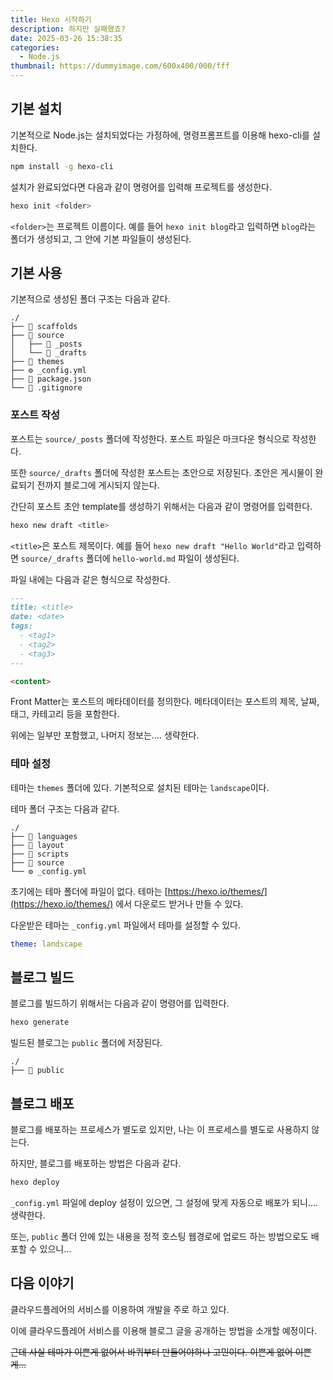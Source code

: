 ```yaml
---
title: Hexo 시작하기
description: 하지만 실패했죠?
date: 2025-03-26 15:38:35
categories:
  - Node.js
thumbnail: https://dummyimage.com/600x400/000/fff
---
```


## 기본 설치
기본적으로 Node.js는 설치되었다는 가정하에, 명령프롬프트를 이용해 hexo-cli를 설치한다.

```bash
npm install -g hexo-cli
```

설치가 완료되었다면 다음과 같이 명령어를 입력해 프로젝트를 생성한다.

```bash
hexo init <folder>
```

`<folder>`는 프로젝트 이름이다. 예를 들어 `hexo init blog`라고 입력하면 `blog`라는 폴더가 생성되고, 그 안에 기본 파일들이 생성된다.

## 기본 사용

기본적으로 생성된 폴더 구조는 다음과 같다.

```
./
├── 📁 scaffolds
├── 📁 source
│   ├── 📁 _posts
│   └── 📁 _drafts
├── 📁 themes
├── ⚙️ _config.yml
├── 📄 package.json
└── 🚫 .gitignore
```

### 포스트 작성

포스트는 `source/_posts` 폴더에 작성한다. 포스트 파일은 마크다운 형식으로 작성한다.

또한 `source/_drafts` 폴더에 작성한 포스트는 초안으로 저장된다. 초안은 게시물이 완료되기 전까지 블로그에 게시되지 않는다.

간단히 포스트 초안 template를 생성하기 위해서는 다음과 같이 명령어를 입력한다.

```bash
hexo new draft <title>
```

`<title>`은 포스트 제목이다. 예를 들어 `hexo new draft "Hello World"`라고 입력하면 `source/_drafts` 폴더에 `hello-world.md` 파일이 생성된다.

파일 내에는 다음과 같은 형식으로 작성한다.

```markdown
---
title: <title>
date: <date>
tags:
  - <tag1>
  - <tag2>
  - <tag3>
---

<content>
```

Front Matter는 포스트의 메타데이터를 정의한다. 메타데이터는 포스트의 제목, 날짜, 태그, 카테고리 등을 포함한다.

위에는 일부만 포함했고, 나머지 정보는.... 생략한다.

### 테마 설정

테마는 `themes` 폴더에 있다. 기본적으로 설치된 테마는 `landscape`이다. 

테마 폴더 구조는 다음과 같다.

```
./
├── 📁 languages
├── 📁 layout
├── 📁 scripts
├── 📁 source
└── ⚙️ _config.yml
```

초기에는 테마 폴더에 파일이 없다. 테마는 [https://hexo.io/themes/](https://hexo.io/themes/) 에서 다운로드 받거나 만들 수 있다.

다운받은 테마는 `_config.yml` 파일에서 테마를 설정할 수 있다.

```yaml
theme: landscape
```

## 블로그 빌드

블로그를 빌드하기 위해서는 다음과 같이 명령어를 입력한다.

```bash
hexo generate
```

빌드된 블로그는 `public` 폴더에 저장된다.

```
./
├── 📁 public
```

## 블로그 배포

블로그를 배포하는 프로세스가 별도로 있지만, 나는 이 프로세스를 별도로 사용하지 않는다.

하지만, 블로그를 배포하는 방법은 다음과 같다.

```bash
hexo deploy
```

`_config.yml` 파일에 deploy 설정이 있으면, 그 설정에 맞게 자동으로 배포가 되니.... 생략한다.

또는, `public` 폴더 안에 있는 내용을 정적 호스팅 웹경로에 업로드 하는 방법으로도 배포할 수 있으니...


## 다음 이야기

클라우드플레어의 서비스를 이용하여 개발을 주로 하고 있다.

이에 클라우드플레어 서비스를 이용해 블로그 글을 공개하는 방법을 소개할 예정이다. 

~~근데 사실 테마가 이쁜게 없어서 바퀴부터 만들어야하나 고민이다. 이쁜게 없어 이쁜게...~~